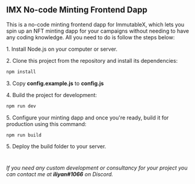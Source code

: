 ## IMX No-code Minting Frontend Dapp

This is a no-code minting frontend dapp for ImmutableX, which lets you spin up an NFT minting dapp for your campaigns without needing to have any coding knowledge. All you need to do is follow the steps below:


1\. Install Node.js on your computer or server.

2\. Clone this project from the repository and install its dependencies:

```bash
npm install
```

3\. Copy **config.example.js** to **config.js**

4\. Build the project for development:

```bash
npm run dev
```

5\. Configure your minting dapp and once you're ready, build it for production using this command:

```bash
npm run build
```

5\. Deploy the build folder to your server.

#

*If you need any custom development or consultancy for your project you can contact me at **iliyan#1066** on Discord.* 

